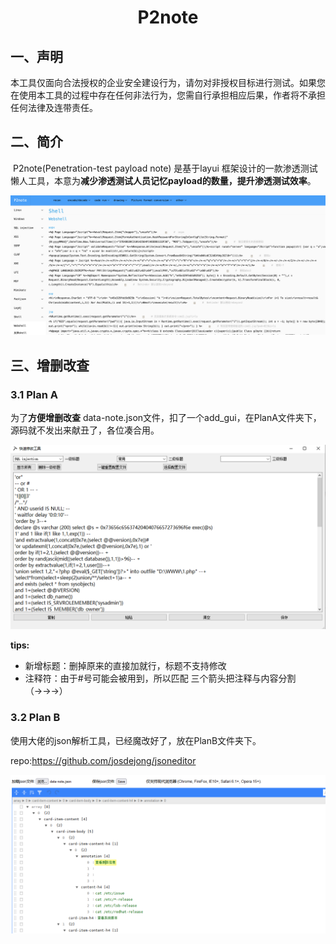 <center><h1>P2note</h1></center>



## 一、声明

​		本工具仅面向合法授权的企业安全建设行为，请勿对非授权目标进行测试。如果您在使用本工具的过程中存在任何非法行为，您需自行承担相应后果，作者将不承担任何法律及连带责任。

## 二、简介

​		P2note(Penetration-test payload note) 是基于layui 框架设计的一款渗透测试懒人工具，本意为**减少渗透测试人员记忆payload的数量，提升渗透测试效率**。



<img src='./1.gif'/>

## 三、增删改查

### 3.1 Plan A

为了**方便增删改查** data-note.json文件，扣了一个add_gui，在PlanA文件夹下，源码就不发出来献丑了，各位凑合用。

![](./2.jpg)

**tips:**

- 新增标题：删掉原来的直接加就行，标题不支持修改
- 注释符：由于#号可能会被用到，所以匹配 三个箭头把注释与内容分割（→→→）

### 3.2 Plan B

使用大佬的json解析工具，已经魔改好了，放在PlanB文件夹下。

repo:https://github.com/josdejong/jsoneditor

![](./3.jpg)





